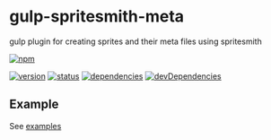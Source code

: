 # gulp-spritesmith-meta
gulp plugin for creating sprites and their meta files using spritesmith

[![npm](https://nodei.co/npm/gulp-spritesmith-meta.png?downloads=true)](https://www.npmjs.org/package/gulp-spritesmith-meta)

[![version](https://img.shields.io/npm/v/gulp-spritesmith-meta.svg)](https://www.npmjs.org/package/gulp-spritesmith-meta)
[![status](https://travis-ci.org/zoubin/gulp-spritesmith-meta.svg?branch=master)](https://travis-ci.org/zoubin/gulp-spritesmith-meta)
[![dependencies](https://david-dm.org/zoubin/gulp-spritesmith-meta.svg)](https://david-dm.org/zoubin/gulp-spritesmith-meta)
[![devDependencies](https://david-dm.org/zoubin/gulp-spritesmith-meta/dev-status.svg)](https://david-dm.org/zoubin/gulp-spritesmith-meta#info=devDependencies)

## Example

See [examples](https://github.com/zoubin/gulp-spritesmith-meta/tree/master/example)
